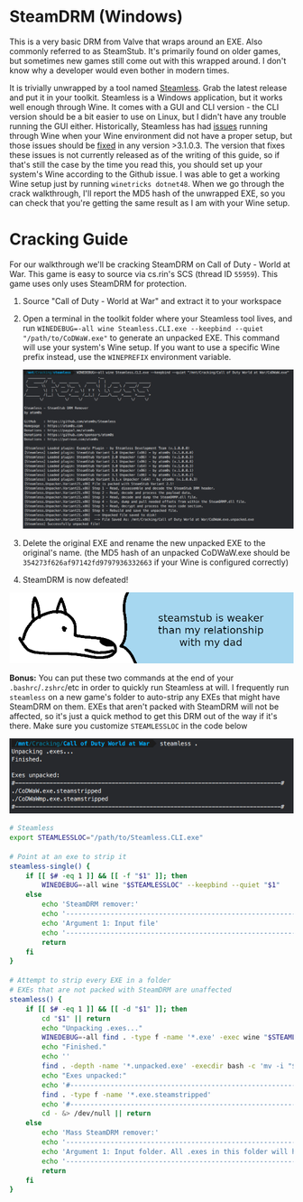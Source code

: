 # **SteamDRM (Windows)**

This is a very basic DRM from Valve that wraps around an EXE. Also commonly referred to as SteamStub. It's primarily found on older games, but sometimes new games still come out with this wrapped around. I don't know why a developer would even bother in modern times.

It is trivially unwrapped by a tool named [Steamless](https://github.com/atom0s/Steamless). Grab the latest release and put it in your toolkit. Steamless is a Windows application, but it works well enough through Wine. It comes with a GUI and CLI version - the CLI version should be a bit easier to use on Linux, but I didn't have any trouble running the GUI either. Historically, Steamless has had [issues](https://github.com/atom0s/Steamless/issues/76#issuecomment-1191396442) running through Wine when your Wine environment did not have a proper setup, but those issues should be [fixed](https://github.com/atom0s/Steamless/pull/97) in any version >3.1.0.3. The version that fixes these issues is not currently released as of the writing of this guide, so if that's still the case by the time you read this, you should set up your system's Wine according to the Github issue. I was able to get a working Wine setup just by running `winetricks dotnet48`. When we go through the crack walkthrough, I'll report the MD5 hash of the unwrapped EXE, so you can check that you're getting the same result as I am with your Wine setup.

# Cracking Guide

For our walkthrough we'll be cracking SteamDRM on Call of Duty - World at War. This game is easy to source via cs.rin's SCS (thread ID `55959`). This game uses only uses SteamDRM for protection.

1. Source "Call of Duty - World at War" and extract it to your workspace

2. Open a terminal in the toolkit folder where your Steamless tool lives, and run `WINEDEBUG=-all wine Steamless.CLI.exe --keepbind --quiet "/path/to/CoDWaW.exe"` to generate an unpacked EXE. This command will use your system's Wine setup. If you want to use a specific Wine prefix instead, use the `WINEPREFIX` environment variable.

    ![WAW Steamless Run](images/WAW-Steamless.png "Steamless run")

3. Delete the original EXE and rename the new unpacked EXE to the original's name. (the MD5 hash of an unpacked CoDWaW.exe should be `354273f626af97142fd9797936332663` if your Wine is configured correctly)

4. SteamDRM is now defeated!

![wise yote should call his dad](images/steamstub.png "wise yote should call his dad")

**Bonus:** You can put these two commands at the end of your `.bashrc`/`.zshrc`/etc in order to quickly run Steamless at will. I frequently run `steamless` on a new game's folder to auto-strip any EXEs that might have SteamDRM on them. EXEs that aren't packed with SteamDRM will not be affected, so it's just a quick method to get this DRM out of the way if it's there. Make sure you customize `STEAMLESSLOC` in the code below

![WAW Mass Steamless Run](images/WAW-MassSteamless.png "Mass steamless run")

```bash
# Steamless
export STEAMLESSLOC="/path/to/Steamless.CLI.exe"

# Point at an exe to strip it
steamless-single() {
    if [[ $# -eq 1 ]] && [[ -f "$1" ]]; then
        WINEDEBUG=-all wine "$STEAMLESSLOC" --keepbind --quiet "$1"
    else
        echo 'SteamDRM remover:'
        echo '-------------------------------------------------------------------------------'
        echo 'Argument 1: Input file'
        echo '-------------------------------------------------------------------------------'
        return
    fi
}

# Attempt to strip every EXE in a folder
# EXEs that are not packed with SteamDRM are unaffected
steamless() {
    if [[ $# -eq 1 ]] && [[ -d "$1" ]]; then
        cd "$1" || return
        echo "Unpacking .exes..."
        WINEDEBUG=-all find . -type f -name '*.exe' -exec wine "$STEAMLESSLOC" --keepbind --quiet {} \; &> /dev/null
        echo "Finished."
        echo ''
        find . -depth -name '*.unpacked.exe' -execdir bash -c 'mv -i "$1" "${1//.exe.unpacked.exe/.exe.steamstripped}"' bash {} \;
        echo "Exes unpacked:"
        echo '#-----------------------------------------------------------------------------#'
        find . -type f -name '*.exe.steamstripped'
        echo '#-----------------------------------------------------------------------------#'
        cd - &> /dev/null || return
    else
        echo 'Mass SteamDRM remover:'
        echo '-------------------------------------------------------------------------------'
        echo 'Argument 1: Input folder. All .exes in this folder will have their SteamDRM removed.'
        echo '-------------------------------------------------------------------------------'
        return
    fi
}
```
